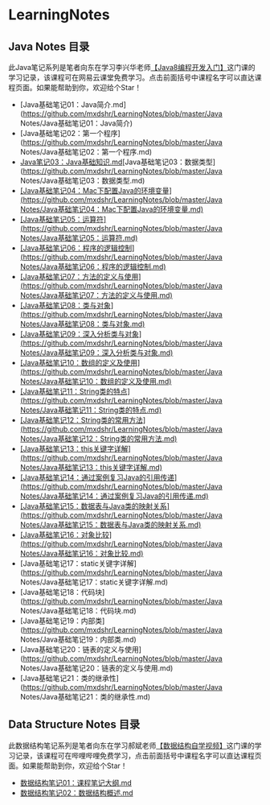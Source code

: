 # LearningNotes
## Java Notes 目录

此Java笔记系列是笔者向东在学习李兴华老师[【Java8编程开发入门】](<https://study.163.com/course/courseMain.htm?courseId=1455026>)这门课的学习记录，该课程可在网易云课堂免费学习。点击前面括号中课程名字可以直达课程页面。如果能帮助到你，欢迎给个Star！

- [Java基础笔记01：Java简介.md](https://github.com/mxdshr/LearningNotes/blob/master/Java Notes/Java基础笔记01：Java简介)
- [Java基础笔记02：第一个程序](https://github.com/mxdshr/LearningNotes/blob/master/Java Notes/Java基础笔记02：第一个程序.md)
- [Java笔记03：Java基础知识.md](https://github.com/mxdshr/LearningNotes/blob/master/Java%20Notes/Java%E7%AC%94%E8%AE%B003%EF%BC%9AJava%E5%9F%BA%E7%A1%80%E7%9F%A5%E8%AF%86.md)[Java基础笔记03：数据类型](https://github.com/mxdshr/LearningNotes/blob/master/Java Notes/Java基础笔记03：数据类型.md)
- [[Java基础笔记04：Mac下配置Java的环境变量](https://github.com/mxdshr/LearningNotes/blob/master/Java Notes/Java基础笔记04：Mac下配置Java的环境变量.md)](https://github.com/mxdshr/LearningNotes/blob/master/Java%20Notes/Java%E7%AC%94%E8%AE%B004%EF%BC%9AMac%E4%B8%8B%E9%85%8D%E7%BD%AEJava%E7%9A%84%E7%8E%AF%E5%A2%83%E5%8F%98%E9%87%8F.md)
- [[Java基础笔记05：运算符](https://github.com/mxdshr/LearningNotes/blob/master/Java Notes/Java基础笔记05：运算符.md)](https://github.com/mxdshr/LearningNotes/blob/master/Java%20Notes/Java%E7%AC%94%E8%AE%B005%EF%BC%9A%E8%BF%90%E7%AE%97%E7%AC%A6.md)
- [[Java基础笔记06：程序的逻辑控制](https://github.com/mxdshr/LearningNotes/blob/master/Java Notes/Java基础笔记06：程序的逻辑控制.md)](https://github.com/mxdshr/LearningNotes/blob/master/Java%20Notes/Java%E7%AC%94%E8%AE%B006%EF%BC%9A%E7%A8%8B%E5%BA%8F%E7%9A%84%E9%80%BB%E8%BE%91%E6%8E%A7%E5%88%B6.md)
- [[Java基础笔记07：方法的定义与使用](https://github.com/mxdshr/LearningNotes/blob/master/Java Notes/Java基础笔记07：方法的定义与使用.md)](https://github.com/mxdshr/LearningNotes/blob/master/Java%20Notes/Java%E7%AC%94%E8%AE%B007%EF%BC%9A%E6%96%B9%E6%B3%95%E7%9A%84%E5%AE%9A%E4%B9%89%E4%B8%8E%E4%BD%BF%E7%94%A8.md)
- [[Java基础笔记08：类与对象](https://github.com/mxdshr/LearningNotes/blob/master/Java Notes/Java基础笔记08：类与对象.md)](https://github.com/mxdshr/LearningNotes/blob/master/Java%20Notes/Java%E7%AC%94%E8%AE%B008%EF%BC%9A%E7%B1%BB%E4%B8%8E%E5%AF%B9%E8%B1%A1.md)
- [[Java基础笔记09：深入分析类与对象](https://github.com/mxdshr/LearningNotes/blob/master/Java Notes/Java基础笔记09：深入分析类与对象.md)](https://github.com/mxdshr/LearningNotes/blob/master/Java%20Notes/Java%E7%AC%94%E8%AE%B009%EF%BC%9A%E6%B7%B1%E5%85%A5%E5%88%86%E6%9E%90%E7%B1%BB%E4%B8%8E%E5%AF%B9%E8%B1%A1.md)
- [[Java基础笔记10：数组的定义及使用](https://github.com/mxdshr/LearningNotes/blob/master/Java Notes/Java基础笔记10：数组的定义及使用.md)](https://github.com/mxdshr/LearningNotes/blob/master/Java%20Notes/Java%E7%AC%94%E8%AE%B010%EF%BC%9A%E6%95%B0%E7%BB%84%E7%9A%84%E5%AE%9A%E4%B9%89%E5%8F%8A%E4%BD%BF%E7%94%A8.md)
- [[Java基础笔记11：String类的特点](https://github.com/mxdshr/LearningNotes/blob/master/Java Notes/Java基础笔记11：String类的特点.md)](https://github.com/mxdshr/LearningNotes/blob/master/Java%20Notes/Java%E7%AC%94%E8%AE%B011%EF%BC%9AString%E7%B1%BB%E7%9A%84%E7%89%B9%E7%82%B9.md)
- [[Java基础笔记12：String类的常用方法](https://github.com/mxdshr/LearningNotes/blob/master/Java Notes/Java基础笔记12：String类的常用方法.md)](https://github.com/mxdshr/LearningNotes/blob/master/Java%20Notes/Java%E7%AC%94%E8%AE%B012%EF%BC%9AString%E7%B1%BB%E7%9A%84%E5%B8%B8%E7%94%A8%E6%96%B9%E6%B3%95.md)
- [[Java基础笔记13：this关键字详解](https://github.com/mxdshr/LearningNotes/blob/master/Java Notes/Java基础笔记13：this关键字详解.md)](https://github.com/mxdshr/LearningNotes/blob/master/Java%20Notes/Java%E7%AC%94%E8%AE%B013%EF%BC%9Athis%E5%85%B3%E9%94%AE%E5%AD%97%E8%AF%A6%E8%A7%A3.md)
- [[Java基础笔记14：通过案例复习Java的引用传递](https://github.com/mxdshr/LearningNotes/blob/master/Java Notes/Java基础笔记14：通过案例复习Java的引用传递.md)](https://github.com/mxdshr/LearningNotes/blob/master/Java%20Notes/Java%E7%AC%94%E8%AE%B014%EF%BC%9A%E9%80%9A%E8%BF%87%E6%A1%88%E4%BE%8B%E5%A4%8D%E4%B9%A0Java%E7%9A%84%E5%BC%95%E7%94%A8%E4%BC%A0%E9%80%92.md)
- [[Java基础笔记15：数据表与Java类的映射关系](https://github.com/mxdshr/LearningNotes/blob/master/Java Notes/Java基础笔记15：数据表与Java类的映射关系.md)](https://github.com/mxdshr/LearningNotes/blob/master/Java%20Notes/Java%E7%AC%94%E8%AE%B015%EF%BC%9A%E6%95%B0%E6%8D%AE%E8%A1%A8%E4%B8%8EJava%E7%B1%BB%E7%9A%84%E6%98%A0%E5%B0%84%E5%85%B3%E7%B3%BB.md)
- [[Java基础笔记16：对象比较](https://github.com/mxdshr/LearningNotes/blob/master/Java Notes/Java基础笔记16：对象比较.md)](https://github.com/mxdshr/LearningNotes/blob/master/Java%20Notes/Java%E7%AC%94%E8%AE%B016%EF%BC%9A%E5%AF%B9%E8%B1%A1%E6%AF%94%E8%BE%83.md)
- [Java基础笔记17：static关键字详解](https://github.com/mxdshr/LearningNotes/blob/master/Java Notes/Java基础笔记17：static关键字详解.md)
- [Java基础笔记18：代码块](https://github.com/mxdshr/LearningNotes/blob/master/Java Notes/Java基础笔记18：代码块.md)
- [Java基础笔记19：内部类](https://github.com/mxdshr/LearningNotes/blob/master/Java Notes/Java基础笔记19：内部类.md)
- [Java基础笔记20：链表的定义与使用](https://github.com/mxdshr/LearningNotes/blob/master/Java Notes/Java基础笔记20：链表的定义与使用.md)
- [Java基础笔记21：类的继承性](https://github.com/mxdshr/LearningNotes/blob/master/Java Notes/Java基础笔记21：类的继承性.md)

## Data Structure Notes 目录

此数据结构笔记系列是笔者向东在学习郝斌老师[【数据结构自学视频】](<https://www.bilibili.com/video/av12907870>)这门课的学习记录，该课程可在哔哩哔哩免费学习，点击前面括号中课程名字可以直达课程页面。如果能帮助到你，欢迎给个Star！

- [数据结构笔记01：课程笔记大纲.md](https://github.com/mxdshr/LearningNotes/blob/master/Data%20Structure%20Notes/%E6%95%B0%E6%8D%AE%E7%BB%93%E6%9E%84%E7%AC%94%E8%AE%B001%EF%BC%9A%E8%AF%BE%E7%A8%8B%E7%AC%94%E8%AE%B0%E5%A4%A7%E7%BA%B2.md)
- [数据结构笔记02：数据结构概述.md](https://github.com/mxdshr/LearningNotes/blob/master/Data%20Structure%20Notes/%E6%95%B0%E6%8D%AE%E7%BB%93%E6%9E%84%E7%AC%94%E8%AE%B002%EF%BC%9A%E6%95%B0%E6%8D%AE%E7%BB%93%E6%9E%84%E6%A6%82%E8%BF%B0.md)
